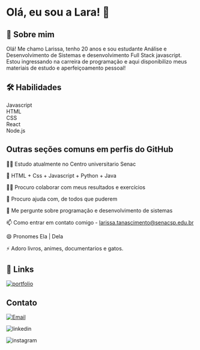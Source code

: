 # Olá, eu sou a Lara! 👋


## 🚀 Sobre mim
Olá! Me chamo Larissa, tenho 20 anos e sou estudante Análise e Desenvolvimento de Sistemas e desenvolvimento Full Stack javascript. Estou ingressando na carreira de programação e aqui disponibilizo meus materiais de estudo e aperfeiçoamento pessoal!


## 🛠 Habilidades

Javascript <br>
HTML <br>
CSS <br>
React <br>
Node.js <br>



## Outras seções comuns em perfis do GitHub
👩‍💻 Estudo atualmente no Centro universitario Senac

🧠 HTML + Css + Javascript + Python + Java

👯‍♀️ Procuro colaborar com meus resultados e exercícios

🤔 Procuro ajuda com, de todos que puderem

💬 Me pergunte sobre programação e desenvolvimento de sistemas

📫 Como entrar em contato comigo - larissa.tanascimento@senacsp.edu.br

😄 Pronomes Ela | Dela

⚡️ Adoro livros, animes, documentarios e gatos.


## 🔗 Links
[![portfolio](https://img.shields.io/badge/my_portfolio-000?style=for-the-badge&logo=ko-fi&logoColor=white)](https://github.com/LariAraujo1)

## Contato

[![Email](https://img.shields.io/badge/Gmail-D14836?style=for-the-badge&logo=gmail&logoColor=white%22"mailto:contato@seu-usuário-aqui"><img)](https://teams.microsoft.com/_#/school/teams-grid/General?ctx=teamsGrid)

![linkedin](https://img.shields.io/badge/-LinkedIn-%230077B5?style=for-the-badge&logo=linkedin&]logoColor=white")

![instagram](https://img.shields.io/badge/-Instagram-%23E4405F?style=for-the-badge&logo=instagram&logoColor=white%22)
